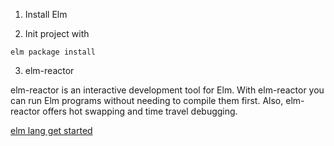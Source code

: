 1. Install Elm


2. Init project with

```
elm package install
```

3. elm-reactor

elm-reactor is an interactive development tool for Elm. With elm-reactor you can run Elm programs without needing to compile them first. Also, elm-reactor offers hot swapping and time travel debugging.

[elm lang get started](http://elm-lang.org/get-started)
